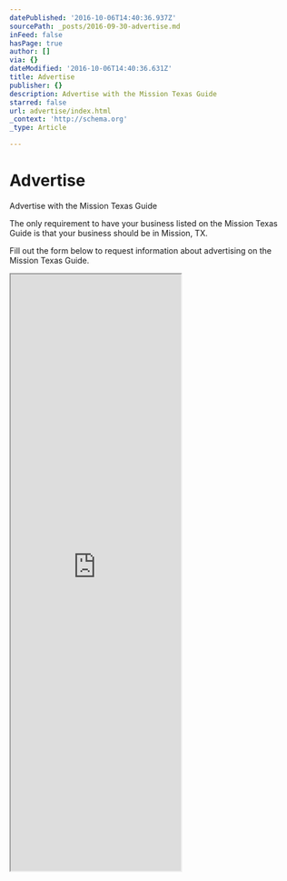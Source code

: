 ```yaml
---
datePublished: '2016-10-06T14:40:36.937Z'
sourcePath: _posts/2016-09-30-advertise.md
inFeed: false
hasPage: true
author: []
via: {}
dateModified: '2016-10-06T14:40:36.631Z'
title: Advertise
publisher: {}
description: Advertise with the Mission Texas Guide
starred: false
url: advertise/index.html
_context: 'http://schema.org'
_type: Article

---
```

# Advertise

Advertise with the Mission Texas Guide

The only requirement to have your business listed on the Mission Texas Guide is that your business should be in Mission, TX.

Fill out the form below to request information about advertising on the Mission Texas Guide.

<iframe src="https://the-grid.github.io/ed-userhtml/?g=eJwlzkkOwiAUANCrkH-AMnSwNaUmGg9g4gUY_hcWBAIkXl-j67d5e6RqErJ39D1oOAkBLGB8ha5BCjUD-7nN1WPV8NVWnYbQe2lnzk0pQ0um9hYQ--By4pZTrulyf1xvT61GWudxkx7dMjlH2-oFOYV-mSRZK-DY-X9wfAAWiSwk" height="1050" style=""></iframe>